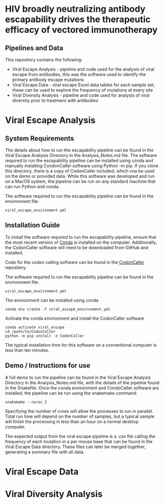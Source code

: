 # HIV broadly neutralizing antibody escapability drives the therapeutic efficacy of vectored immunotherapy
## Pipelines and Data

This repository contains the following:
* Viral Escape Analysis - pipeline and code used for the analysis of viral escape from antibodies, this was the software used to identify the primary anitbody escape mutations 
* Viral Escape Data - viral escape Excel data tables for each sample set, these can be used to explore the frequency of mutations at every site
* Viral Diversity Analysis - pipeline and code used for analysis of viral diversity prior to treatment with antibodies 

# Viral Escape Analysis

## System Requirements
The details about how to run the escapability pipeline can be found in the Viral Escape Analysis Directory in the Analysis_Notes.md file. The software required to run the escapability pipeline can be installed using conda and manually installing CondonCaller software using Python -m pip. If you clone this directory, there is a copy of CodonCaller included, which cna be used on the demo or provided data. While this software was developed and run on a MacOS system, the pipeline can be run on any standard machine that can run Python and conda. 

The software required to run the escapability pipeline can be found in the environment file:

    viral_escape_environment.yml


## Installation Guide

To install the software required to run the escapability pipeline, ensure that the most recent version of [Conda](https://conda.io) is installed on the computer. Additionally, the CodonCaller software will need to be downloaded from GitHub and installed.  

Code for the codon calling software can be found in the [CodonCaller](https://github.com/Balazs-Lab/CodonCaller) repository.

The software required to run the escapability pipeline can be found in the environment file:

    viral_escape_environment.yml
     
The environment can be installed using conda

    conda env create -f viral_escape_environment.yml
    
Activate the conda environment and install the CodonCaller software 

    conda activate viral_escape
    cd /path/to/CodonCaller
    python -m pip install -e CodonCaller

The typical installation time for this software on a conventional computer is less than ten minutes.
     
    
## Demo / Instructions for use

A full demo to run the pipeline can be found in the Viral Escape Analysis Directory in the Analysis_Notes.md file, with the details of the pipeline found in the Snakefile. Once the conda environment and CondoCaller software are installed, the pipeline can be run using the snakemake command:

    snakemake --cores 2 

Specifying the number of cores will allow the processes to run in parallel. Total run time will depend on the number of samples, but a typical sample will finish the processing in less than an hour on a normal desktop computer. 

The expected output from the viral escape pipeline is a .csv file calling the frequency of each mutation in a per mouse base that can be found in the Viral Escape Data directory. These files can later be merged together, generating a summary file with all data.

# Viral Escape Data

# Viral Diversity Analysis
